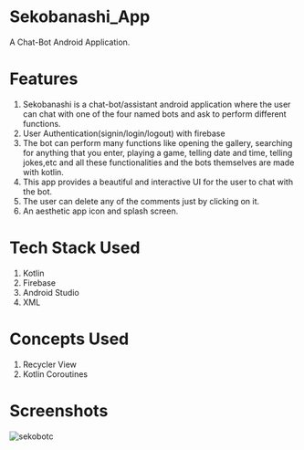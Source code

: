 # Sekobanashi_App

A Chat-Bot Android Application.

# Features 

1. Sekobanashi is a chat-bot/assistant android application where the user can chat with one of the four named bots and ask to perform different functions.
2. User Authentication(signin/login/logout) with firebase
3. The bot can perform many functions like opening the gallery, searching for anything that you enter, playing a game, telling date and time, telling jokes,etc and all these functionalities and the bots themselves are made with kotlin.
4. This app provides a beautiful and interactive UI for the user to chat with the bot.
5. The user can delete any of the comments just by clicking on it.
6. An aesthetic app icon and splash screen.

# Tech Stack Used

1. Kotlin
2. Firebase
3. Android Studio
4. XML

# Concepts Used

1. Recycler View
2. Kotlin Coroutines

# Screenshots
![sekobotc](https://user-images.githubusercontent.com/93031862/148574723-3a61f12a-bcbc-4895-8a7e-428f120e5b81.jpeg)
